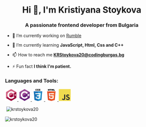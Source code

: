 <h1 align="center">Hi 👋, I'm Kristiyana Stoykova</h1>
<h3 align="center">A passionate frontend developer from Bulgaria</h3>

- 🔭 I’m currently working on [Rumble](https://github.com/krasimiraruseva1/Physics-Project-Team-Rumble)

- 🌱 I’m currently learning **JavaScript, Html, Css and C++**

- 📫 How to reach me **KRStoykova20@codingburgas.bg**

- ⚡ Fun fact **I think I'm patient.**


<p align="left">
</p>

<h3 align="left">Languages and Tools:</h3>
<p align="left"> <a href="https://www.w3schools.com/cpp/" target="_blank" rel="noreferrer"> <img src="https://raw.githubusercontent.com/devicons/devicon/master/icons/cplusplus/cplusplus-original.svg" alt="cplusplus" width="40" height="40"/> </a> <a href="https://www.w3schools.com/cs/" target="_blank" rel="noreferrer"> <img src="https://raw.githubusercontent.com/devicons/devicon/master/icons/csharp/csharp-original.svg" alt="csharp" width="40" height="40"/> </a> <a href="https://www.w3schools.com/css/" target="_blank" rel="noreferrer"> <img src="https://raw.githubusercontent.com/devicons/devicon/master/icons/css3/css3-original-wordmark.svg" alt="css3" width="40" height="40"/> </a> <a href="https://www.w3.org/html/" target="_blank" rel="noreferrer"> <img src="https://raw.githubusercontent.com/devicons/devicon/master/icons/html5/html5-original-wordmark.svg" alt="html5" width="40" height="40"/> </a> <a href="https://developer.mozilla.org/en-US/docs/Web/JavaScript" target="_blank" rel="noreferrer"> <img src="https://raw.githubusercontent.com/devicons/devicon/master/icons/javascript/javascript-original.svg" alt="javascript" width="40" height="40"/> </a> </p>

<p>&nbsp;<img align="center" src="https://github-readme-stats.vercel.app/api?username=krstoykova20&show_icons=true&locale=en" alt="krstoykova20" /></p>

<p><img align="center" src="https://github-readme-streak-stats.herokuapp.com/?user=krstoykova20&" alt="krstoykova20" /></p>
